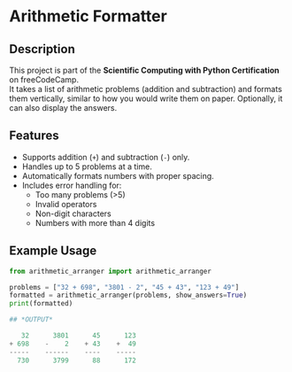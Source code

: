 # Arithmetic Formatter

## Description
This project is part of the **Scientific Computing with Python Certification** on freeCodeCamp.  
It takes a list of arithmetic problems (addition and subtraction) and formats them vertically, similar to how you would write them on paper. Optionally, it can also display the answers.

## Features
- Supports addition (`+`) and subtraction (`-`) only.
- Handles up to 5 problems at a time.
- Automatically formats numbers with proper spacing.
- Includes error handling for:
  - Too many problems (>5)
  - Invalid operators
  - Non-digit characters
  - Numbers with more than 4 digits

## Example Usage

```python
from arithmetic_arranger import arithmetic_arranger

problems = ["32 + 698", "3801 - 2", "45 + 43", "123 + 49"]
formatted = arithmetic_arranger(problems, show_answers=True)
print(formatted)

## *OUTPUT*

   32      3801      45      123
+ 698    -    2    + 43    +  49
-----    ------    ----    -----
  730      3799      88      172


